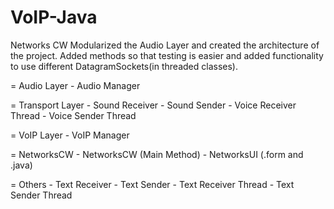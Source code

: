 # VoIP-Java
Networks CW
Modularized the Audio Layer and created the architecture of the project.
Added methods so that testing is easier and added functionality to use different DatagramSockets(in threaded classes).

= Audio Layer 
    - Audio Manager

= Transport Layer 
    - Sound Receiver
    - Sound Sender
    - Voice Receiver Thread
    - Voice Sender Thread

= VoIP Layer 
    - VoIP Manager
   
= NetworksCW
    - NetworksCW (Main Method)
    - NetworksUI (.form and .java)
    
= Others
    - Text Receiver
    - Text Sender
    - Text Receiver Thread
    - Text Sender Thread
